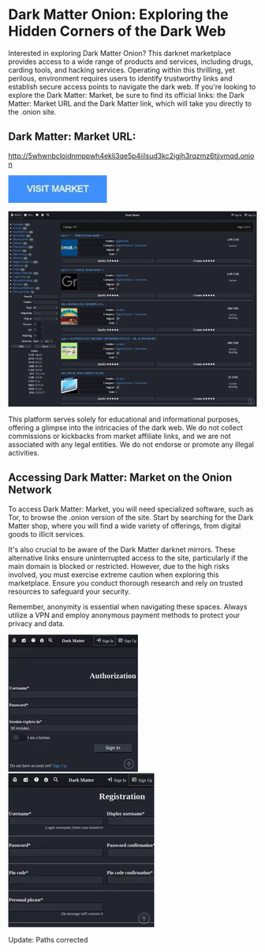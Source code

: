 # Dark Matter Onion: Exploring the Hidden Corners of the Dark Web

Interested in exploring Dark Matter Onion? This darknet marketplace provides access to a wide range of products and services, including drugs, carding tools, and hacking services. Operating within this thrilling, yet perilous, environment requires users to identify trustworthy links and establish secure access points to navigate the dark web. If you're looking to explore the Dark Matter: Market, be sure to find its official links: the Dark Matter: Market URL and the Dark Matter link, which will take you directly to the .onion site.

## Dark Matter: Market URL:

http://5whwnbcloidnmppwh4eklj3qe5p4iilsud3kc2igjh3rqzmz6tjjvmqd.onion

[<img src="/custom/static.webp" width="200">](http://5whwnbcloidnmppwh4eklj3qe5p4iilsud3kc2igjh3rqzmz6tjjvmqd.onion)

<a href="http://5whwnbcloidnmppwh4eklj3qe5p4iilsud3kc2igjh3rqzmz6tjjvmqd.onion"><img src="/custom/surface.webp" alt="image" style="max-width: 100%;"><a>

This platform serves solely for educational and informational purposes, offering a glimpse into the intricacies of the dark web. We do not collect commissions or kickbacks from market affiliate links, and we are not associated with any legal entities. We do not endorse or promote any illegal activities.

## Accessing Dark Matter: Market on the Onion Network

To access Dark Matter: Market, you will need specialized software, such as Tor, to browse the .onion version of the site. Start by searching for the Dark Matter shop, where you will find a wide variety of offerings, from digital goods to illicit services.

It's also crucial to be aware of the Dark Matter darknet mirrors. These alternative links ensure uninterrupted access to the site, particularly if the main domain is blocked or restricted. However, due to the high risks involved, you must exercise extreme caution when exploring this marketplace. Ensure you conduct thorough research and rely on trusted resources to safeguard your security.

Remember, anonymity is essential when navigating these spaces. Always utilize a VPN and employ anonymous payment methods to protect your privacy and data.

<a href="http://5whwnbcloidnmppwh4eklj3qe5p4iilsud3kc2igjh3rqzmz6tjjvmqd.onion"><img src="/custom/form.webp" alt="image" style="max-width: 100%;"><a>  <a href="http://5whwnbcloidnmppwh4eklj3qe5p4iilsud3kc2igjh3rqzmz6tjjvmqd.onion"><img src="/custom/foreground.webp" alt="image" style="max-width: 100%;"><a>



Update: Paths corrected